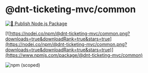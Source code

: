 # @dnt-ticketing-mvc/common

[![🚀 Publish Node.js Package](https://github.com/ngtrdai197/dnt-ticketing-mvc-common/actions/workflows/publish.yaml/badge.svg?branch=master)](https://github.com/ngtrdai197/dnt-ticketing-mvc-common/actions/workflows/publish.yaml)

[![https://nodei.co/npm/@dnt-ticketing-mvc/common.png?downloads=true&downloadRank=true&stars=true](https://nodei.co/npm/@dnt-ticketing-mvc/common.png?downloads=true&downloadRank=true&stars=true)](https://www.npmjs.com/package/@dnt-ticketing-mvc/common)

![npm (scoped)](https://img.shields.io/npm/v/@dnt-ticketing-mvc/common)

